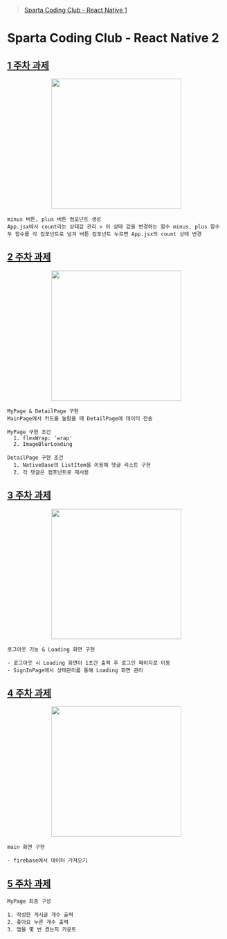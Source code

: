 > [Sparta Coding Club - React Native 1](https://github.com/nezhitsya/Sparta_React_Native)

# Sparta Coding Club - React Native 2

## [1 주차 과제](https://github.com/nezhitsya/Sparta_React_Native_2/tree/master/week%2001/Homework01)

<p align="center">
  <img width="300" src="https://user-images.githubusercontent.com/60697742/150051120-f62213c8-2885-42c2-9bf8-8ac9db47ce37.MP4">
</p>

```
minus 버튼, plus 버튼 컴포넌트 생성
App.jsx에서 count라는 상태값 관리 > 이 상태 값을 변경하는 함수 minus, plus 함수
두 함수를 각 컴포넌트로 넘겨 버튼 컴포넌트 누르면 App.jsx의 count 상태 변경
```

## [2 주차 과제](https://github.com/nezhitsya/Sparta_React_Native_2/tree/master/week%2002/Homework02)

<p align="center">
  <img width="300" src="https://user-images.githubusercontent.com/60697742/151105310-797663fc-6726-4880-ab24-fe7fe8f64cc1.mp4">
</p>

```
MyPage & DetailPage 구현
MainPage에서 카드를 눌렀을 때 DetailPage에 데이터 전송

MyPage 구현 조건
  1. flexWrap: 'wrap'
  2. ImageBlurLoading

DetailPage 구현 조건
  1. NativeBase의 ListItem을 이용해 댓글 리스트 구현
  2. 각 댓글은 컴포넌트로 재사용
```

## [3 주차 과제](https://github.com/nezhitsya/Sparta_React_Native_2/tree/master/week%2003/Homework03)

<p align="center">
  <img width="300" src="https://user-images.githubusercontent.com/60697742/152269933-f296a40d-9298-44e1-9484-cd847af08c86.MP4">
</p>

```
로그아웃 기능 & Loading 화면 구현

- 로그아웃 시 Loading 화면이 1초간 출력 후 로그인 페이지로 이동
- SignInPage에서 상태관리를 통해 Loading 화면 관리
```

## [4 주차 과제](https://github.com/nezhitsya/Sparta_React_Native_2/tree/master/week%2004/Homework04)

<p align="center">
  <img width="300" src="https://user-images.githubusercontent.com/60697742/153145661-8e710b33-c99d-4ab5-b1c9-4f1262a8a44b.mov">
</p>

```
main 화면 구현

- firebase에서 데이터 가져오기
```

## [5 주차 과제](https://github.com/nezhitsya/Sparta_React_Native_2/tree/master/week%2005/Homework05)

```
MyPage 최종 구성

1. 작성한 게시글 개수 출력
2. 좋아요 누른 개수 출력
3. 앱을 몇 번 켰는지 카운트
```
